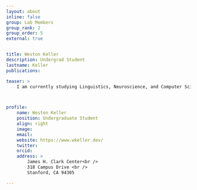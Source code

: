 ```yaml
---
layout: about
inline: false
group: Lab Members
group_rank: 2
group_order: 5
external: true


title: Weston Keller
description: Undergrad Student
lastname: Keller
publications: 

teaser: >
    I am currently studying Linguistics, Neuroscience, and Computer Science through the Symbolic Systems B.S. program. My current research interests include action-oriented language and executive function during goal-oriented visuospatial tasks. I'm excited to gain experience with neural imaging techniques and machine learning tools. In the future, I'd like to explore auditory processing of linguistic and musical illusions, with a focus on plasticity and tonal exposure during early development. In my free time, I like to play violin, make short documentary films, and explore nature.



profile:
    name: Weston Keller
    position: Undergraduate Student
    align: right
    image: 
    email: 
    website: https://www.wkeller.dev/
    twitter: 
    orcid: 
    address: >
        James H. Clark Center<br />
        318 Campus Drive <br />
        Stanford, CA 94305

---
```


